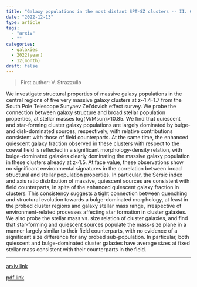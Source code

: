 ```yaml
---
title: "Galaxy populations in the most distant SPT-SZ clusters -- II. Galaxy structural properties in massive clusters at 1.4<z<1.7"
date: "2022-12-13"
type: article
tags:
  - "arxiv"
  - ""
categories:
  - galaxies
  - 2022(year)
  - 12(month)
draft: false
---
```


> First author: V. Strazzullo

 We investigate structural properties of massive galaxy populations in the
central regions of five very massive galaxy clusters at z~1.4-1.7 from the
South Pole Telescope Sunyaev Zel'dovich effect survey. We probe the connection
between galaxy structure and broad stellar population properties, at stellar
masses log(M/Msun)>10.85. We find that quiescent and star-forming cluster
galaxy populations are largely dominated by bulge- and disk-dominated sources,
respectively, with relative contributions consistent with those of field
counterparts. At the same time, the enhanced quiescent galaxy fraction observed
in these clusters with respect to the coeval field is reflected in a
significant morphology-density relation, with bulge-dominated galaxies clearly
dominating the massive galaxy population in these clusters already at z~1.5. At
face value, these observations show no significant environmental signatures in
the correlation between broad structural and stellar population properties. In
particular, the Sersic index and axis ratio distribution of massive, quiescent
sources are consistent with field counterparts, in spite of the enhanced
quiescent galaxy fraction in clusters. This consistency suggests a tight
connection between quenching and structural evolution towards a bulge-dominated
morphology, at least in the probed cluster regions and galaxy stellar mass
range, irrespective of environment-related processes affecting star formation
in cluster galaxies. We also probe the stellar mass vs. size relation of
cluster galaxies, and find that star-forming and quiescent sources populate the
mass-size plane in a manner largely similar to their field counterparts, with
no evidence of a significant size difference for any probed sub-population. In
particular, both quiescent and bulge-dominated cluster galaxies have average
sizes at fixed stellar mass consistent with their counterparts in the field.

---
[arxiv link](http://arxiv.org/abs/2212.06853v1)

[pdf link](http://arxiv.org/pdf/2212.06853v1)